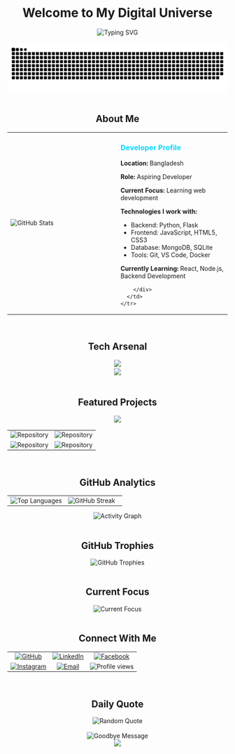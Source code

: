 # <div align="center">Welcome to My Digital Universe</div>

<div align="center">
  <img src="https://readme-typing-svg.herokuapp.com?font=Orbitron&size=35&duration=2500&pause=1000&color=00D9FF&center=true&vCenter=true&width=1000&lines=Hi+there!+I'm+MD.+Khaliduzzaman+Tanoy;Aspiring+Developer;Learning+and+Building;Code+Enthusiast" alt="Typing SVG" />
</div>

<div align="center">
  <img src="https://user-images.githubusercontent.com/73097560/115834477-dbab4500-a447-11eb-908a-139a6edaec5c.gif" width="100%" height="2" />
</div>

<div align="center">
  <img src="https://github.com/Platane/snk/raw/output/github-contribution-grid-snake-dark.svg" alt="Snake animation" />
</div>

<div align="center">
  <img src="https://user-images.githubusercontent.com/73097560/115834477-dbab4500-a447-11eb-908a-139a6edaec5c.gif" width="100%" height="2" />
</div>

## <div align="center">About Me</div>

<div align="center">
  <table>
    <tr>
      <td width="50%">
        <img src="https://github-readme-stats.vercel.app/api?username=khaliduzzamantanoy&show_icons=true&theme=algolia&hide_border=true&bg_color=0D1117&title_color=00D9FF&icon_color=00D9FF&text_color=FFF&border_radius=10" alt="GitHub Stats" />
      </td>
      <td width="50%">
        <div align="left">
          <h3 style="color: #00D9FF;">Developer Profile</h3>
          <p><strong>Location:</strong> Bangladesh</p>
          <p><strong>Role:</strong> Aspiring Developer</p>
          <p><strong>Current Focus:</strong> Learning web development</p>
          <p><strong>Technologies I work with:</strong></p>
          <ul>
            <li>Backend: Python, Flask</li>
            <li>Frontend: JavaScript, HTML5, CSS3</li>
            <li>Database: MongoDB, SQLite</li>
            <li>Tools: Git, VS Code, Docker</li>
          </ul>
          <p><strong>Currently Learning:</strong> React, Node.js, Backend Development</p>
        
        </div>
      </td>
    </tr>
  </table>
</div>

<div align="center">
  <img src="https://user-images.githubusercontent.com/73097560/115834477-dbab4500-a447-11eb-908a-139a6edaec5c.gif" width="100%" height="2" />
</div>

## <div align="center">Tech Arsenal</div>

<div align="center">
  <img src="https://skillicons.dev/icons?i=python,js,html,css,flask,mongodb,git,vscode,docker&theme=dark" />
</div>

<div align="center">
  <img src="https://github-readme-tech-stack.vercel.app/api/cards?title=Tech+Stack&align=center&titleAlign=center&fontSize=20&lineCount=2&theme=algolia&line1=python%2Cpython%2C3776ab%3Bjavascript%2Cjavascript%2Cf7df1e%3Bhtml5%2Chtml5%2Ce34f26%3B&line2=flask%2Cflask%2C000000%3Bmongodb%2Cmongodb%2C47a248%3Bgit%2Cgit%2Cf05032%3B" />
</div>

<div align="center">
  <img src="https://user-images.githubusercontent.com/73097560/115834477-dbab4500-a447-11eb-908a-139a6edaec5c.gif" width="100%" height="2" />
</div>

## <div align="center">Featured Projects</div>

<div align="center">
  <img src="https://github-readme-stats.vercel.app/api/top-repos/?username=khaliduzzamantanoy&theme=algolia&hide_border=true&bg_color=0D1117&title_color=00D9FF&text_color=FFF&border_radius=10" />
</div>

<div align="center">
  <table>
    <tr>
      <td width="50%">
        <img src="https://github-readme-stats.vercel.app/api/pin/?username=khaliduzzamantanoy&repo=bulkmail&theme=algolia&hide_border=true&bg_color=0D1117&title_color=00D9FF&text_color=FFF&border_radius=10" alt="Repository" />
      </td>
      <td width="50%">
        <img src="https://github-readme-stats.vercel.app/api/pin/?username=khaliduzzamantanoy&repo=wellness-tracker&theme=algolia&hide_border=true&bg_color=0D1117&title_color=00D9FF&text_color=FFF&border_radius=10" alt="Repository" />
      </td>
    </tr>
    <tr>
      <td width="50%">
        <img src="https://github-readme-stats.vercel.app/api/pin/?username=khaliduzzamantanoy&repo=doingflowcall&theme=algolia&hide_border=true&bg_color=0D1117&title_color=00D9FF&text_color=FFF&border_radius=10" alt="Repository" />
      </td>
      <td width="50%">
        <img src="https://github-readme-stats.vercel.app/api/pin/?username=khaliduzzamantanoy&repo=Pyredirect&theme=algolia&hide_border=true&bg_color=0D1117&title_color=00D9FF&text_color=FFF&border_radius=10" alt="Repository" />
      </td>
    </tr>
  </table>
</div>

<div align="center">
  <img src="https://user-images.githubusercontent.com/73097560/115834477-dbab4500-a447-11eb-908a-139a6edaec5c.gif" width="100%" height="2" />
</div>

## <div align="center">GitHub Analytics</div>

<div align="center">
  <table>
    <tr>
      <td width="50%">
        <img src="https://github-readme-stats.vercel.app/api/top-langs/?username=khaliduzzamantanoy&layout=compact&langs_count=8&theme=algolia&hide_border=true&bg_color=0D1117&title_color=00D9FF&text_color=FFF&border_radius=10" alt="Top Languages" />
      </td>
      <td width="50%">
        <img src="https://github-readme-streak-stats.herokuapp.com/?user=khaliduzzamantanoy&theme=algolia&hide_border=true&background=0D1117&ring=00D9FF&fire=00D9FF&currStreakLabel=00D9FF&border_radius=10" alt="GitHub Streak" />
      </td>
    </tr>
  </table>
</div>

<div align="center">
  <img src="https://github-readme-activity-graph.vercel.app/graph?username=khaliduzzamantanoy&theme=react-dark&hide_border=true&bg_color=0D1117&color=00D9FF&line=00D9FF&point=FFFFFF&area=true&area_color=00D9FF" alt="Activity Graph" />
</div>

<div align="center">
  <img src="https://user-images.githubusercontent.com/73097560/115834477-dbab4500-a447-11eb-908a-139a6edaec5c.gif" width="100%" height="2" />
</div>

## <div align="center">GitHub Trophies</div>

<div align="center">
  <img src="https://github-profile-trophy.vercel.app/?username=khaliduzzamantanoy&theme=algolia&no-frame=true&no-bg=true&margin-w=4&column=7" alt="GitHub Trophies" />
</div>

<div align="center">
  <img src="https://user-images.githubusercontent.com/73097560/115834477-dbab4500-a447-11eb-908a-139a6edaec5c.gif" width="100%" height="2" />
</div>

## <div align="center">Current Focus</div>

<div align="center">
  <img src="https://readme-typing-svg.herokuapp.com?font=Orbitron&size=20&duration=3000&pause=1000&color=00D9FF&center=true&vCenter=true&width=800&lines=Learning+Web+Development;Exploring+New+Technologies;Building+Projects;Improving+Coding+Skills;Growing+as+a+Developer" alt="Current Focus" />
</div>

<div align="center">
  <img src="https://user-images.githubusercontent.com/73097560/115834477-dbab4500-a447-11eb-908a-139a6edaec5c.gif" width="100%" height="2" />
</div>

## <div align="center">Connect With Me</div>

<div align="center">
  <table>
    <tr>
      <td align="center">
        <a href="https://github.com/khaliduzzamantanoy" target="_blank">
          <img src="https://img.shields.io/badge/GitHub-000000?style=for-the-badge&logo=github&logoColor=white&labelColor=000000&color=000000" alt="GitHub" />
        </a>
      </td>
      <td align="center">
        <a href="https://bd.linkedin.com/in/iamtanoy" target="_blank">
          <img src="https://img.shields.io/badge/LinkedIn-0077B5?style=for-the-badge&logo=linkedin&logoColor=white&labelColor=0077B5&color=0077B5" alt="LinkedIn" />
        </a>
      </td>
      <td align="center">
        <a href="https://www.facebook.com/crackerboy.812921" target="_blank">
          <img src="https://img.shields.io/badge/Facebook-1877F2?style=for-the-badge&logo=facebook&logoColor=white&labelColor=1877F2&color=1877F2" alt="Facebook" />
        </a>
      </td>
    </tr>
    <tr>
      <td align="center">
        <a href="https://www.instagram.com/crackerboy.812921/" target="_blank">
          <img src="https://img.shields.io/badge/Instagram-E4405F?style=for-the-badge&logo=instagram&logoColor=white&labelColor=E4405F&color=E4405F" alt="Instagram" />
        </a>
      </td>
      <td align="center">
        <a href="mailto:tanoymd586@gmail.com" target="_blank">
          <img src="https://img.shields.io/badge/Gmail-D14836?style=for-the-badge&logo=gmail&logoColor=white&labelColor=D14836&color=D14836" alt="Email" />
        </a>
      </td>
      <td align="center">
        <img src="https://komarev.com/ghpvc/?username=khaliduzzamantanoy&style=for-the-badge&color=00D9FF&labelColor=000000" alt="Profile views" />
      </td>
    </tr>
  </table>
</div>

<div align="center">
  <img src="https://user-images.githubusercontent.com/73097560/115834477-dbab4500-a447-11eb-908a-139a6edaec5c.gif" width="100%" height="2" />
</div>

## <div align="center">Daily Quote</div>

<div align="center">
  <img src="https://quotes-github-readme.vercel.app/api?type=horizontal&theme=algolia&border_radius=10" alt="Random Quote" />
</div>

<div align="center">
  <img src="https://user-images.githubusercontent.com/73097560/115834477-dbab4500-a447-11eb-908a-139a6edaec5c.gif" width="100%" height="2" />
</div>

<div align="center">
  <img src="https://readme-typing-svg.herokuapp.com?font=Orbitron&size=25&duration=3000&pause=1000&color=00D9FF&center=true&vCenter=true&width=800&lines=Thanks+for+visiting+my+profile;Let's+build+something+amazing+together;Happy+Coding" alt="Goodbye Message" />
</div>

<div align="center">
  <img src="https://capsule-render.vercel.app/api?type=waving&color=gradient&customColorList=0,2,2,5,30&height=120&section=footer&animation=twinkling" />
</div>
